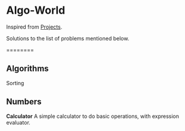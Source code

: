 # Algo-World

Inspired from [Projects](https://github.com/karan/Projects).<br>

Solutions to the list of problems mentioned below.

========

Algorithms
---------
Sorting


Numbers
---------
**Calculator** A simple calculator to do basic operations, with expression evaluator. 

